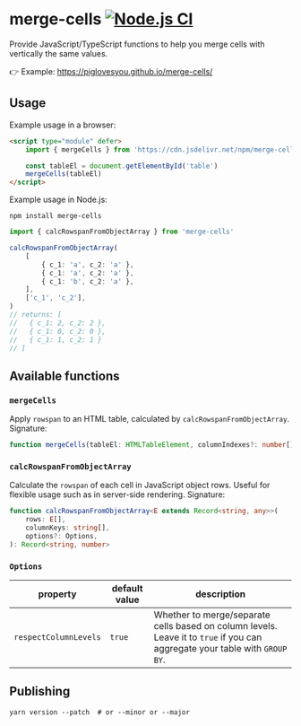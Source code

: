 # merge-cells [![Node.js CI](https://github.com/piglovesyou/merge-cells/actions/workflows/node.js.yml/badge.svg)](https://github.com/piglovesyou/merge-cells/actions/workflows/node.js.yml)

Provide JavaScript/TypeScript functions to help you merge cells with vertically the same values.

👉 Example: https://piglovesyou.github.io/merge-cells/

## Usage

Example usage in a browser:

```html
<script type="module" defer>
    import { mergeCells } from 'https://cdn.jsdelivr.net/npm/merge-cells@latest'

    const tableEl = document.getElementById('table')
    mergeCells(tableEl)
</script>
```

Example usage in Node.js:

```shell
npm install merge-cells
```

```ts
import { calcRowspanFromObjectArray } from 'merge-cells'

calcRowspanFromObjectArray(
    [
        { c_1: 'a', c_2: 'a' },
        { c_1: 'a', c_2: 'a' },
        { c_1: 'b', c_2: 'a' },
    ],
    ['c_1', 'c_2'],
)
// returns: [
//   { c_1: 2, c_2: 2 },
//   { c_1: 0, c_2: 0 },
//   { c_1: 1, c_2: 1 }
// ]
```

## Available functions

### `mergeCells`

Apply `rowspan` to an HTML table, calculated by `calcRowspanFromObjectArray`. Signature:

```ts
function mergeCells(tableEl: HTMLTableElement, columnIndexes?: number[], options?: Options): void
```

### `calcRowspanFromObjectArray`

Calculate the `rowspan` of each cell in JavaScript object rows. Useful for flexible usage such as in server-side
rendering. Signature:

```ts
function calcRowspanFromObjectArray<E extends Record<string, any>>(
    rows: E[],
    columnKeys: string[],
    options?: Options,
): Record<string, number>
```

### `Options`

| property              | default value | description                                                                                                                 |
| --------------------- | ------------- | --------------------------------------------------------------------------------------------------------------------------- |
| `respectColumnLevels` | `true`        | Whether to merge/separate cells based on column levels. Leave it to `true` if you can aggregate your table with `GROUP BY`. |

## Publishing

```shell
yarn version --patch  # or --minor or --major
```
